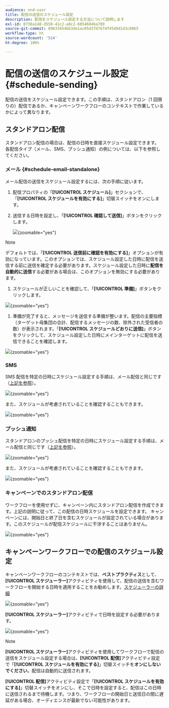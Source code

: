 ```yaml
---
audience: end-user
title: 配信の送信のスケジュール設定
description: 配信をスケジュール設定する方法について説明します
exl-id: 0738a148-d550-41c2-a8c2-6054684ba789
source-git-commit: 89633454bb3de1ac05d37d767df45d9d143c80b5
workflow-type: ht
source-wordcount: '514'
ht-degree: 100%

---
```


# 配信の送信のスケジュール設定 {#schedule-sending}

配信の送信をスケジュール設定できます。この手順は、スタンドアロン（1 回限りの）配信であるか、キャンペーンワークフローのコンテキストで作業しているかによって異なります。

## スタンドアロン配信

スタンドアロン配信の場合は、配信の日時を直接スケジュール設定できます。
各配信タイプ（メール、SMS、プッシュ通知）の例については、以下を参照してください。

### メール {#schedule-email-standalone}

メール配信の送信をスケジュール設定するには、次の手順に従います。

1. 配信プロパティの「**[!UICONTROL スケジュール]**」セクションで、「**[!UICONTROL スケジュールを有効にする]**」切替スイッチをオンにします。

1. 送信する日時を設定し、「**[!UICONTROL 確認して送信]**」ボタンをクリックします。

   ![](assets/schedule-email-standalone.png){zoomable="yes"}

>[!NOTE]
>
>デフォルトでは、「**[!UICONTROL 送信前に確認を有効にする]**」オプションが有効になっています。このオプションでは、スケジュール設定した日時に配信を送信する前に送信を確定する必要があります。スケジュール設定した日時に&#x200B;**配信を自動的に送信**&#x200B;する必要がある場合は、このオプションを無効にする必要があります。
>

1. スケジュールが正しいことを確認して、「**[!UICONTROL 準備]**」ボタンをクリックします。

![](assets/schedule-email-standalone-prepare.png){zoomable="yes"}

1. 準備が完了すると、メッセージを送信する準備が整います。配信の主要指標（ターゲット母集団の合計、配信するメッセージの数、除外された受信者の数）が表示されます。「**[!UICONTROL スケジュールどおりに送信]**」ボタンをクリックして、スケジュール設定した日時にメインターゲットに配信を送信できることを確認します。

![](assets/schedule-email-standalone-send.png){zoomable="yes"}


### SMS

SMS 配信を特定の日時にスケジュール設定する手順は、メール配信と同じです（[上記を参照](#schedule-email-standalone)）。

![](assets/schedule-sms-standalone.png){zoomable="yes"}

また、スケジュールが考慮されていることを確認することもできます。

![](assets/schedule-sms-standalone-prepare.png){zoomable="yes"}

### プッシュ通知

スタンドアロンのプッシュ配信を特定の日時にスケジュール設定する手順は、メール配信と同じです（[上記を参照](#schedule-email-standalone)）。

![](assets/schedule-push-standalone.png){zoomable="yes"}

また、スケジュールが考慮されていることを確認することもできます。

![](assets/schedule-push-standalone-prepare.png){zoomable="yes"}

### キャンペーンでのスタンドアロン配信

ワークフローを使用せずに、キャンペーン内にスタンドアロン配信を作成できます。上記の説明に従って、この配信の日時スケジュールを設定できます。
キャンペーンには、開始日と終了日を含むスケジュールが設定されている場合があります。このスケジュールが配信スケジュールに干渉することはありません。

![](assets/schedule-delivery-standalone.png){zoomable="yes"}

## キャンペーンワークフローでの配信のスケジュール設定

キャンペーンワークフローのコンテキストでは、**ベストプラクティス**&#x200B;として、**[!UICONTROL スケジューラー]**&#x200B;アクティビティを使用して、配信の送信を含むワークフローを開始する日時を適用することをお勧めします。[スケジューラーの詳細](../workflows/activities/scheduler.md)

![](assets/schedule-workflow.png){zoomable="yes"}


**[!UICONTROL スケジューラー]**&#x200B;アクティビティで日時を設定する必要があります。

![](assets/schedule-workflow-scheduler.png){zoomable="yes"}


>[!NOTE]
>
>**[!UICONTROL スケジューラー]**&#x200B;アクティビティを使用してワークフローで配信の送信をスケジュール設定する場合は、**[!UICONTROL 配信]**&#x200B;アクティビティ設定で「**[!UICONTROL スケジュールを有効にする]**」切替スイッチを&#x200B;**オンにしないでください**。配信は自動的に送信されます。
>

**[!UICONTROL 配信]**&#x200B;アクティビティ設定で「**[!UICONTROL スケジュールを有効にする]**」切替スイッチをオンにし、そこで日時を設定すると、配信はこの日時に送信されるまで待機します。つまり、ワークフローの開始日と送信日の間に遅延がある場合、オーディエンスが最新でない可能性があります。
